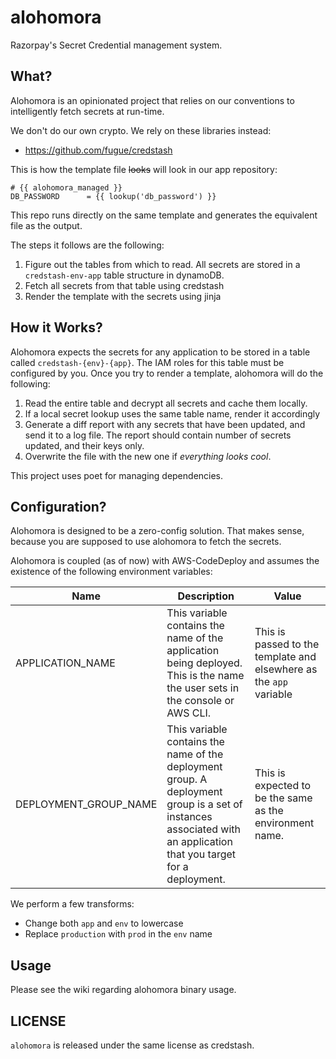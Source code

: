 # alohomora

Razorpay's Secret Credential management system.

## What?

Alohomora is an opinionated project that relies on our conventions to intelligently fetch secrets at run-time.

We don't do our own crypto. We rely on these libraries instead:

- https://github.com/fugue/credstash

This is how the template file ~~looks~~ will look in our app repository:

```j2
# {{ alohomora_managed }}
DB_PASSWORD      = {{ lookup('db_password') }}
```

This repo runs directly on the same template and generates the equivalent file as the output.

The steps it follows are the following:

1. Figure out the tables from which to read. All secrets are stored in a `credstash-env-app` table structure in dynamoDB.
2. Fetch all secrets from that table using credstash
3. Render the template with the secrets using jinja

## How it Works?

Alohomora expects the secrets for any application to be stored in a table called `credstash-{env}-{app}`. The IAM roles for this table must be configured by you. Once you try to render a template, alohomora will do the following:

1. Read the entire table and decrypt all secrets and cache them locally.
5. If a local secret lookup uses the same table name, render it accordingly
7. Generate a diff report with any secrets that have been updated, and send it to a log file. The report should contain number of secrets updated, and their keys only.
8. Overwrite the file with the new one if _everything looks cool_.

This project uses poet for managing dependencies.

## Configuration?

Alohomora is designed to be a zero-config solution. That makes sense, because you are supposed to use alohomora to fetch the secrets.

Alohomora is coupled (as of now) with AWS-CodeDeploy and assumes the existence of the
following environment variables:

|Name|Description|Value|
|----|-----------|-----|
|APPLICATION_NAME|This variable contains the name of the application being deployed. This is the name the user sets in the console or AWS CLI.|This is passed to the template and elsewhere as the `app` variable|
|DEPLOYMENT_GROUP_NAME|This variable contains the name of the deployment group. A deployment group is a set of instances associated with an application that you target for a deployment.|This is expected to be the same as the environment name.|

We perform a few transforms:

- Change both `app` and `env` to lowercase
- Replace `production` with `prod` in the `env` name

## Usage

Please see the wiki regarding alohomora binary usage.

## LICENSE

`alohomora` is released under the same license as credstash.
